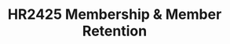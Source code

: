 ---
title: HR2425 Membership & Member Retention
redirect_to: https://docs.google.com/document/d/13Y-HbaRRZEmC64WJrnpPy9Hy4-YGz89dcJRUfDYj68U/edit?usp=sharing
redirect_from: 
  - /HR2425Membership
  - /hr2425membership
---
